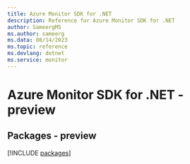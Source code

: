 ```yaml
---
title: Azure Monitor SDK for .NET
description: Reference for Azure Monitor SDK for .NET
author: SameergMS
ms.author: sameerg
ms.data: 08/14/2023
ms.topic: reference
ms.devlang: dotnet
ms.service: monitor
---
```

# Azure Monitor SDK for .NET - preview
## Packages - preview
[!INCLUDE [packages](monitor-index.md)]